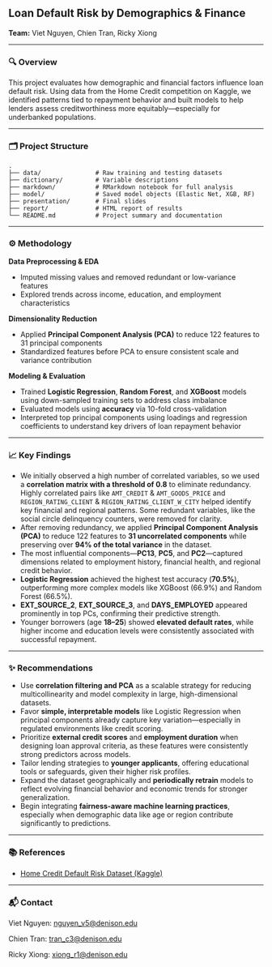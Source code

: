 ## Loan Default Risk by Demographics & Finance

**Team:** Viet Nguyen, Chien Tran, Ricky Xiong

---

### 🔍 Overview

This project evaluates how demographic and financial factors influence loan default risk. Using data from the Home Credit competition on Kaggle, we identified patterns tied to repayment behavior and built models to help lenders assess creditworthiness more equitably—especially for underbanked populations.

---

### 🗂 Project Structure

```
.
├── data/               # Raw training and testing datasets
├── dictionary/         # Variable descriptions
├── markdown/           # RMarkdown notebook for full analysis
├── model/              # Saved model objects (Elastic Net, XGB, RF)
├── presentation/       # Final slides
├── report/             # HTML report of results
└── README.md           # Project summary and documentation
```

---

### ⚙️ Methodology

**Data Preprocessing & EDA**

* Imputed missing values and removed redundant or low-variance features
* Explored trends across income, education, and employment characteristics

**Dimensionality Reduction**

* Applied **Principal Component Analysis (PCA)** to reduce 122 features to 31 principal components
* Standardized features before PCA to ensure consistent scale and variance contribution

**Modeling & Evaluation**

* Trained **Logistic Regression**, **Random Forest**, and **XGBoost** models using down-sampled training sets to address class imbalance
* Evaluated models using **accuracy** via 10-fold cross-validation
* Interpreted top principal components using loadings and regression coefficients to understand key drivers of loan repayment behavior

---

### 📈 Key Findings

* We initially observed a high number of correlated variables, so we used a **correlation matrix with a threshold of 0.8** to eliminate redundancy. Highly correlated pairs like `AMT_CREDIT` & `AMT_GOODS_PRICE` and `REGION_RATING_CLIENT` & `REGION_RATING_CLIENT_W_CITY` helped identify key financial and regional patterns. Some redundant variables, like the social circle delinquency counters, were removed for clarity.
* After removing redundancy, we applied **Principal Component Analysis (PCA)** to reduce 122 features to **31 uncorrelated components** while preserving over **94% of the total variance** in the dataset.
* The most influential components—**PC13**, **PC5**, and **PC2**—captured dimensions related to employment history, financial health, and regional credit behavior.
* **Logistic Regression** achieved the highest test accuracy (**70.5%**), outperforming more complex models like XGBoost (66.9%) and Random Forest (66.5%).
* **EXT\_SOURCE\_2**, **EXT\_SOURCE\_3**, and **DAYS\_EMPLOYED** appeared prominently in top PCs, confirming their predictive strength.
* Younger borrowers (age **18–25**) showed **elevated default rates**, while higher income and education levels were consistently associated with successful repayment.

---

### ✨ Recommendations

* Use **correlation filtering and PCA** as a scalable strategy for reducing multicollinearity and model complexity in large, high-dimensional datasets.
* Favor **simple, interpretable models** like Logistic Regression when principal components already capture key variation—especially in regulated environments like credit scoring.
* Prioritize **external credit scores** and **employment duration** when designing loan approval criteria, as these features were consistently strong predictors across models.
* Tailor lending strategies to **younger applicants**, offering educational tools or safeguards, given their higher risk profiles.
* Expand the dataset geographically and **periodically retrain** models to reflect evolving financial behavior and economic trends for stronger generalization.
* Begin integrating **fairness-aware machine learning practices**, especially when demographic data like age or region contribute significantly to predictions.

---

### 📚 References

* [Home Credit Default Risk Dataset (Kaggle)](https://www.kaggle.com/c/home-credit-default-risk)

---

### 📬 Contact

Viet Nguyen: [nguyen\_v5@denison.edu](mailto:nguyen_v5@denison.edu)

Chien Tran: [tran\_c3@denison.edu](mailto:tran_c3@denison.edu)

Ricky Xiong: [xiong\_r1@denison.edu](mailto:xiong_r1@denison.edu)
